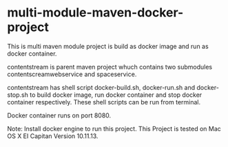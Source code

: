 # multi-module-maven-docker-project
This is multi maven module project is build as docker image and run as docker container.

contentstream is parent maven project whuch contains two submodules contentscreamwebservice and spaceservice.

contentstream has shell script docker-build.sh, docker-run.sh and docker-stop.sh to build docker image, run docker container and stop docker container respectively. These shell scripts can be run from terminal.

Docker container runs on port 8080.

Note: Install docker engine to run this project. This Project is tested on Mac OS X EI Capitan Version 10.11.13. 
